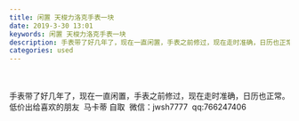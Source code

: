 ```yaml
---
title: 闲置 天梭力洛克手表一块
date: 2019-3-30 13:01
keywords: 闲置 天梭力洛克手表一块
description: 手表带了好几年了，现在一直闲置，手表之前修过，现在走时准确，日历也正常。低价出给喜欢的朋友  马卡蒂自取  微信：jwsh7777  qq:766247406
categories: used
---
```

<td class="t_f" id="postmessage_3345999">

<br/>
<br/>
手表带了好几年了，现在一直闲置，手表之前修过，现在走时准确，日历也正常。低价出给喜欢的朋友  马卡蒂 自取  微信：jwsh7777  qq:766247406</td>
